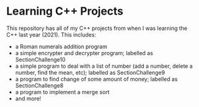 # Learning C++ Projects
This repository has all of my C++ projects from when I was learning the C++ last year (2021). This includes:
- a Roman numerals addition program
- a simple encrypter and decrypter program; labelled as SectionChallenge10
- a simple program to deal with a list of number (add a number, delete a number, find the mean, etc); labelled as SectionChallenge9
- a program to find change of some amount of money; labelled as SectionChallenge8
- a program to implement a merge sort
- and more!
